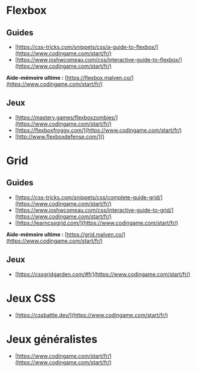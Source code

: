# Flexbox

## Guides

- [https://css-tricks.com/snippets/css/a-guide-to-flexbox/](https://www.codingame.com/start/fr/)
- [https://www.joshwcomeau.com/css/interactive-guide-to-flexbox/](https://www.codingame.com/start/fr/)

**Aide-mémoire ultime :** [https://flexbox.malven.co/](https://www.codingame.com/start/fr/)

## Jeux

- [https://mastery.games/flexboxzombies/](https://www.codingame.com/start/fr/)
- [https://flexboxfroggy.com/](https://www.codingame.com/start/fr/)
- [http://www.flexboxdefense.com/]()

# Grid

## Guides

- [https://css-tricks.com/snippets/css/complete-guide-grid/](https://www.codingame.com/start/fr/)
- [https://www.joshwcomeau.com/css/interactive-guide-to-grid/](https://www.codingame.com/start/fr/)
- [https://learncssgrid.com/](https://www.codingame.com/start/fr/)

**Aide-mémoire ultime :** [https://grid.malven.co/](https://www.codingame.com/start/fr/)

## Jeux

- [https://cssgridgarden.com/#fr](https://www.codingame.com/start/fr/)

# Jeux CSS

- [https://cssbattle.dev/](https://www.codingame.com/start/fr/)

# Jeux généralistes

- [https://www.codingame.com/start/fr/](https://www.codingame.com/start/fr/)